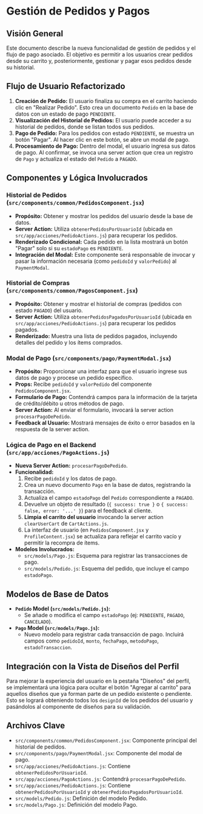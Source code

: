 # Gestión de Pedidos y Pagos

## Visión General

Este documento describe la nueva funcionalidad de gestión de pedidos y el flujo de pago asociado. El objetivo es permitir a los usuarios crear pedidos desde su carrito y, posteriormente, gestionar y pagar esos pedidos desde su historial.

## Flujo de Usuario Refactorizado

1.  **Creación de Pedido:** El usuario finaliza su compra en el carrito haciendo clic en "Realizar Pedido". Esto crea un documento `Pedido` en la base de datos con un estado de pago `PENDIENTE`.
2.  **Visualización del Historial de Pedidos:** El usuario puede acceder a su historial de pedidos, donde se listan todos sus pedidos.
3.  **Pago de Pedido:** Para los pedidos con estado `PENDIENTE`, se muestra un botón "Pagar". Al hacer clic en este botón, se abre un modal de pago.
4.  **Procesamiento de Pago:** Dentro del modal, el usuario ingresa sus datos de pago. Al confirmar, se invoca una server action que crea un registro de `Pago` y actualiza el estado del `Pedido` a `PAGADO`.

## Componentes y Lógica Involucrados

### Historial de Pedidos (`src/components/common/PedidosComponent.jsx`)

*   **Propósito:** Obtener y mostrar los pedidos del usuario desde la base de datos.
*   **Server Action:** Utiliza `obtenerPedidosPorUsuarioId` (ubicada en `src/app/acciones/PedidoActions.js`) para recuperar los pedidos.
*   **Renderizado Condicional:** Cada pedido en la lista mostrará un botón "Pagar" solo si su `estadoPago` es `PENDIENTE`.
*   **Integración del Modal:** Este componente será responsable de invocar y pasar la información necesaria (como `pedidoId` y `valorPedido`) al `PaymentModal`.

### Historial de Compras (`src/components/common/PagosComponent.jsx`)

*   **Propósito:** Obtener y mostrar el historial de compras (pedidos con estado `PAGADO`) del usuario.
*   **Server Action:** Utiliza `obtenerPedidosPagadosPorUsuarioId` (ubicada en `src/app/acciones/PedidoActions.js`) para recuperar los pedidos pagados.
*   **Renderizado:** Muestra una lista de pedidos pagados, incluyendo detalles del pedido y los ítems comprados.

### Modal de Pago (`src/components/pago/PaymentModal.jsx`)

*   **Propósito:** Proporcionar una interfaz para que el usuario ingrese sus datos de pago y procese un pedido específico.
*   **Props:** Recibe `pedidoId` y `valorPedido` del componente `PedidosComponent.jsx`.
*   **Formulario de Pago:** Contendrá campos para la información de la tarjeta de crédito/débito u otros métodos de pago.
*   **Server Action:** Al enviar el formulario, invocará la server action `procesarPagoDePedido`.
*   **Feedback al Usuario:** Mostrará mensajes de éxito o error basados en la respuesta de la server action.

### Lógica de Pago en el Backend (`src/app/acciones/PagoActions.js`)

*   **Nueva Server Action:** `procesarPagoDePedido`.
*   **Funcionalidad:**
    1.  Recibe `pedidoId` y los datos de pago.
    2.  Crea un nuevo documento `Pago` en la base de datos, registrando la transacción.
    3.  Actualiza el campo `estadoPago` del `Pedido` correspondiente a `PAGADO`.
    4.  Devuelve un objeto de resultado (`{ success: true }` o `{ success: false, error: '...' }`) para el feedback al cliente.
    5.  **Limpia el carrito del usuario** invocando la server action `clearUserCart` de `CartActions.js`.
    6.  La interfaz de usuario (en `PedidosComponent.jsx` y `ProfileContent.jsx`) se actualiza para reflejar el carrito vacío y permitir la recompra de ítems.
*   **Modelos Involucrados:**
    *   `src/models/Pago.js`: Esquema para registrar las transacciones de pago.
    *   `src/models/Pedido.js`: Esquema del pedido, que incluye el campo `estadoPago`.

## Modelos de Base de Datos

*   **`Pedido` Model (`src/models/Pedido.js`):**
    *   Se añade o modifica el campo `estadoPago` (ej: `PENDIENTE`, `PAGADO`, `CANCELADO`).
*   **`Pago` Model (`src/models/Pago.js`):**
    *   Nuevo modelo para registrar cada transacción de pago. Incluirá campos como `pedidoId`, `monto`, `fechaPago`, `metodoPago`, `estadoTransaccion`.

## Integración con la Vista de Diseños del Perfil

Para mejorar la experiencia del usuario en la pestaña "Diseños" del perfil, se implementará una lógica para ocultar el botón "Agregar al carrito" para aquellos diseños que ya forman parte de un pedido existente o pendiente. Esto se logrará obteniendo todos los `designId` de los pedidos del usuario y pasándolos al componente de diseños para su validación.

## Archivos Clave

*   `src/components/common/PedidosComponent.jsx`: Componente principal del historial de pedidos.
*   `src/components/pago/PaymentModal.jsx`: Componente del modal de pago.
*   `src/app/acciones/PedidoActions.js`: Contiene `obtenerPedidosPorUsuarioId`.
*   `src/app/acciones/PagoActions.js`: Contendrá `procesarPagoDePedido`.
*   `src/app/acciones/PedidoActions.js`: Contiene `obtenerPedidosPorUsuarioId` y `obtenerPedidosPagadosPorUsuarioId`.
*   `src/models/Pedido.js`: Definición del modelo Pedido.
*   `src/models/Pago.js`: Definición del modelo Pago.

